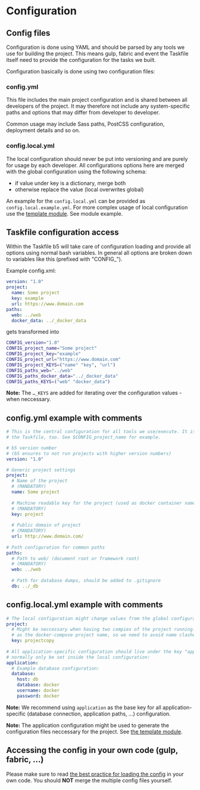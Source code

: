 # Configuration

## Config files

Configuration is done using YAML and should be parsed by any tools we use for building the project. This
means gulp, fabric and event the Taskfile itself need to provide the configuration for the tasks we built.

Configuration basically is done using two configuration files:

### config.yml

This file includes the main project configuration and is shared between all developers of the project.
It may therefore not include any system-specific paths and options that may differ from developer to
developer.

Common usage may include Sass paths, PostCSS configuration, deployment details and so on.

### config.local.yml

The local configuration should never be put into versioning and are purely for usage by each developer.
All configurations options here are merged with the global configuration using the following schema:

* if value under key is a dictionary, merge both
* otherwise replace the value (local overwrites global)

An example for the `config.local.yml` can be provided as `config.local.example.yml`. For more complex
usage of local configuration use the [template module](modules/template.md). See module example.

## Taskfile configuration access

Within the Taskfile b5 will take care of configuration loading and provide all options using normal bash
variables. In general all options are broken down to variables like this (prefixed with "CONFIG_").

Example config.xml:

```yaml
version: "1.0"
project:
  name: Some project
  key: example
  url: https://www.domain.com
paths:
  web: ../web
  docker_data: ../_docker_data
```

gets transformed into

```bash
CONFIG_version="1.0"
CONFIG_project_name="Some project"
CONFIG_project_key="example"
CONFIG_project_url="https://www.domain.com"
CONFIG_project_KEYS=("name" "key", "url")
CONFIG_paths_web="../web"
CONFIG_paths_docker_data="../_docker_data"
CONFIG_paths_KEYS=("web" "docker_data")
```

**Note:** The `…_KEYS` are added for iterating over the configuration values - when neccessary.

## config.yml example with comments

```yaml
# This is the central configuration for all tools we use/execute. It is available inside
# the Taskfile, too. See $CONFIG_project_name for example.

# b5 version number
# (b5 ensures to not run projects with higher version numbers) 
version: "1.0"

# Generic project settings
project:
  # Name of the project
  # (MANDATORY)
  name: Some project
  
  # Machine readable key for the project (used as docker container name prefix)
  # (MANDATORY)
  key: project
  
  # Public domain of project
  # (MANDATORY)
  url: http://www.domain.com/
  
# Path configuration for common paths
paths:
  # Path to web/ (document root or framework root)
  # (MANDATORY)
  web: ../web
  
  # Path for database dumps, should be added to .gitignore
  db: ../_db
```

## config.local.yml example with comments

```yaml
# The local configuration might change values from the global configuration file:
project:
  # Might be neccessary when having two compies of the project running. The key is used
  # as the docker-compose project name, so we need to avoid name clashes.
  key: projectcopy
  
# All application-specific configuration should live under the key "application" and will
# normally only be set inside the local configuration:
application:
  # Example database configuration:
  database:
    host: db
    database: docker
    username: docker
    password: docker
```

**Note:** We recommend using `application` as the base key for all application-specific (database connection,
application paths, …) configuration. 

**Note:** The application configuration might be used to generate the configuration files neccessary for the
project. See [the template module](modules/template.md).

## Accessing the config in your own code (gulp, fabric, …)

Please make sure to read [the best practice for loading the config](04_config_loading.md) in your own code.
You should **NOT** merge the multiple config files yourself.
